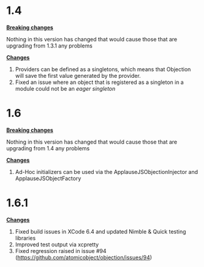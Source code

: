 # 1.4

**[Breaking changes](#breaking-changes)**

Nothing in this version has changed that would cause those that are upgrading from 1.3.1 any problems

**[Changes](#changes)**

1. Providers can be defined as a singletons, which means that Objection will save the first value generated by the provider.
2. Fixed an issue where an object that is registered as a singleton in a module could not be an _eager singleton_

# 1.6

**[Breaking changes](#breaking-changes)**

Nothing in this version has changed that would cause those that are upgrading from 1.4 any problems

**[Changes](#changes)**

1. Ad-Hoc initializers can be used via the ApplauseJSObjectionInjector and ApplauseJSObjectFactory

# 1.6.1

**[Changes](#changes)**

1. Fixed build issues in XCode 6.4 and updated Nimble & Quick testing libraries
2. Improved test output via xcpretty
3. Fixed regression raised in issue #94 (https://github.com/atomicobject/objection/issues/94)
